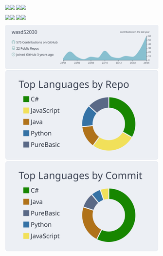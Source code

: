 <img width="150" src="https://raw.githubusercontent.com/SAWARATSUKI/ServiceLogos/main/C%23/C%23.png"><img width="150" src="https://raw.githubusercontent.com/SAWARATSUKI/ServiceLogos/main/React/React.png">
<img width="150" src="https://raw.githubusercontent.com/SAWARATSUKI/ServiceLogos/main/Kotlin/Kotlin.png"><img width="150" src="https://raw.githubusercontent.com/SAWARATSUKI/ServiceLogos/main/Node.js/Node.js.png">

<img width="150" src="https://raw.githubusercontent.com/SAWARATSUKI/ServiceLogos/main/VisualStudioCode/VisualStudioCode.png"><img width="150" src="https://raw.githubusercontent.com/SAWARATSUKI/ServiceLogos/main/Java/Java.png">
<img width="150" src="https://raw.githubusercontent.com/SAWARATSUKI/ServiceLogos/main/TypeScript/TypeScript.png"><img width="150" src="https://raw.githubusercontent.com/SAWARATSUKI/ServiceLogos/main/RaspberryPi/Raspberry%20Pi.png">


![](https://raw.githubusercontent.com/wasd52030/wasd52030/master/profile-summary-card-output/nord_bright/0-profile-details.svg)
![](https://raw.githubusercontent.com/wasd52030/wasd52030/master/profile-summary-card-output/nord_bright/1-repos-per-language.svg)
![](https://raw.githubusercontent.com/wasd52030/wasd52030/master/profile-summary-card-output/nord_bright/2-most-commit-language.svg)

